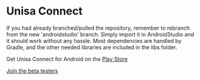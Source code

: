 Unisa Connect
=============

If you had already branched/pulled the repository, remember to rebranch from the new 'androidstudio' branch.
Simply import it in AndroidStudio and it should work without any hassle. 
Most dependencies are handled by Gradle, and the other needed libraries are included in the libs folder.

Get Unisa Connect for Android on the [Play Store](https://play.google.com/store/apps/details?id=it.fdev.unisaconnect)

[Join the beta testers](https://play.google.com/apps/testing/it.fdev.unisaconnect)
